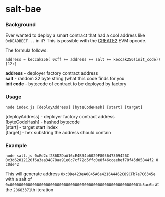 # salt-bae

### Background
Ever wanted to deploy a smart contract that had a cool address like `0xDEADBEEF...` in it? This is possible with the [CREATE2](https://eips.ethereum.org/EIPS/eip-1014) EVM opcode.

The formula follows: 
```
address = keccak256( 0xff ++ address ++ salt ++ keccak256(init_code))[12:]
```
**address** - deployer factory contract address  
**salt** - random 32 byte string (what this code finds for you  
**init code** - bytecode of contract to be deployed by factory  

### Usage
```
node index.js [deployAddress] [byteCodeHash] [start] [target]
```

[deployAddress] -  deployer factory contract address   
[byteCodeHash] - hashed bytecode  
[start] - target start index  
[target] - hex substring the address should contain  

### Example
```
node salt.js 0xEd2cf286D2DaA16cE4B34b6029F805647309426C 0x3d62012120f6a3aa34878aa91e0c7cf72d5ffc0e8f46cceebef78f45d05844f2 0 c0de42
```
This will generate address `0xc0De423eA0845A6a4216A4462C89CFb7e7C6345e` with a salt of `0x0000000000000000000000000000000000000000000000000000000001b5ac6b` at the 
`28683371`th iteration
